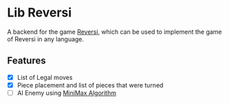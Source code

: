 # Lib Reversi

A backend for the game [Reversi](https://en.wikipedia.org/wiki/Reversi), which can be used to implement the game of
Reversi in any language.

## Features

- [x] List of Legal moves
- [x] Piece placement and list of pieces that were turned
- [ ] AI Enemy using [MiniMax Algorithm](https://en.wikipedia.org/wiki/Minimax)
